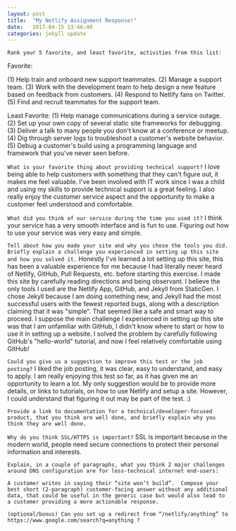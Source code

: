 ```yaml
---
layout: post
title:  "My Netlify Assignment Response!"
date:   2017-04-15 13:46:40
categories: jekyll update
---
```


`Rank your 5 favorite, and least favorite, activities from this list:`

Favorite:

(1) Help train and onboard new support teammates.
(2) Manage a support team.
(3) Work with the development team to help design a new feature based on feedback from customers.
(4) Respond to Netlify fans on Twitter.
(5) Find and recruit teammates for the support team.

Least Favorite:
(1) Help manage communications during a service outage.
(2) Set up your own copy of several static site frameworks for debugging.
(3) Deliver a talk to many people you don't know at a conference or meetup.
(4) Dig through server logs to troubleshoot a customer's website behavior.
(5) Debug a customer's build using a programming language and framework that you've never seen before.

`What is your favorite thing about providing technical support?`
I love being able to help customers with something that they can't figure out, it makes me feel valuable. I've been involved with IT work since I was a child and using my skills to provide technical support is a great feeling. I also really enjoy the customer service aspect and the opportunity to make a customer feel understood and comfortable.

`What did you think of our service during the time you used it?`
I think your service has a very smooth interface and is fun to use. Figuring out how to use your service was very easy and simple.

`Tell about how you made your site and why you chose the tools you did.  Briefly explain a challenge you experienced in setting up this site and how you solved it.`
Honestly I've learned a lot setting up this site, this has been a valuable experience for me because I had literally never heard of Netlify, GitHub, Pull Requests, etc. before starting this exercise. I made this site by carefully reading directions and being observant. I believe the only tools I used are the Netlify App, GitHub, and Jekyll from StaticGen. I chose Jekyll because I am doing something new, and Jekyll had the most successful users with the fewest reported bugs, along with a description claiming that it was "simple". That seemed like a safe and smart way to proceed. I suppose the main challenge I experienced in setting up this site was that I am unfamiliar with GitHub, I didn't know where to start or how to use it in setting up a website. I solved the problem by carefully following GitHub's "hello-world" tutorial, and now I feel relatively comfortable using GitHub!

`Could you give us a suggestion to improve this test or the job posting?`
I liked the job posting, it was clear, easy to understand, and easy to apply. I am really enjoying this test so far, as it has given me an opportunity to learn a lot. My only suggestion would be to provide more details, or links to tutorials, on how to use Netlify and setup a site. However, I could understand that figuring it out may be part of the test. :)

`Provide a link to documentation for a technical/developer-focused product, that you think are well done, and briefly explain why you think they are well done.`

`Why do you think SSL/HTTPS is important?`
SSL is important because in the modern world, people need secure connections to protect their personal information and interests.

`Explain, in a couple of paragraphs, what you think 2 major challenges around DNS configuration are for less-technical internet end-users:`

`A customer writes in saying their “site won’t build”.  Compose your best short (2-paragraph) customer-facing answer without any additional data, that could be useful in the generic case but would also lead to a customer providing a more actionable response.`

`(optional/bonus) Can you set up a redirect from “/netlify/anything” to https://www.google.com/search?q=anything ?`
